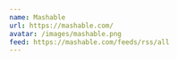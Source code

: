 ```yaml
---
name: Mashable
url: https://mashable.com/
avatar: /images/mashable.png
feed: https://mashable.com/feeds/rss/all
---
```

